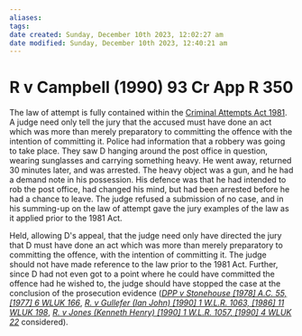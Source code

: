 ```yaml
---
aliases: 
tags: 
date created: Sunday, December 10th 2023, 12:02:27 am
date modified: Sunday, December 10th 2023, 12:40:21 am
---
```


# R v Campbell (1990) 93 Cr App R 350

The law of attempt is fully contained within the [Criminal Attempts Act 1981](https://uk.westlaw.com/Document/I602CADA0E42311DAA7CF8F68F6EE57AB/View/FullText.html?originationContext=document&transitionType=DocumentItem&ppcid=cf3ba0a73d174806ba5e1631b5ad3ca1&contextData=(sc.Search)). A judge need only tell the jury that the accused must have done an act which was more than merely preparatory to committing the offence with the intention of committing it. Police had information that a robbery was going to take place. They saw D hanging around the post office in question, wearing sunglasses and carrying something heavy. He went away, returned 30 minutes later, and was arrested. The heavy object was a gun, and he had a demand note in his possession. His defence was that he had intended to rob the post office, had changed his mind, but had been arrested before he had a chance to leave. The judge refused a submission of no case, and in his summing-up on the law of attempt gave the jury examples of the law as it applied prior to the 1981 Act.

Held, allowing D's appeal, that the judge need only have directed the jury that D must have done an act which was more than merely preparatory to committing the offence, with the intention of committing it. The judge should not have made reference to the law prior to the 1981 Act. Further, since D had not even got to a point where he could have committed the offence had he wished to, the judge should have stopped the case at the conclusion of the prosecution evidence (_[DPP v Stonehouse [1978] A.C. 55, [1977] 6 WLUK 166](https://uk.westlaw.com/Document/I9B0FC390E42711DA8FC2A0F0355337E9/View/FullText.html?originationContext=document&transitionType=DocumentItem&ppcid=cf3ba0a73d174806ba5e1631b5ad3ca1&contextData=(sc.Search))_, _[R. v Gullefer (Ian John) [1990] 1 W.L.R. 1063, [1986] 11 WLUK 198](https://uk.westlaw.com/Document/I48299380E42811DA8FC2A0F0355337E9/View/FullText.html?originationContext=document&transitionType=DocumentItem&ppcid=cf3ba0a73d174806ba5e1631b5ad3ca1&contextData=(sc.Search))_, _[R. v Jones (Kenneth Henry) [1990] 1 W.L.R. 1057, [1990] 4 WLUK 22](https://uk.westlaw.com/Document/I507C5040E42811DA8FC2A0F0355337E9/View/FullText.html?originationContext=document&transitionType=DocumentItem&ppcid=cf3ba0a73d174806ba5e1631b5ad3ca1&contextData=(sc.Search))_ considered).
